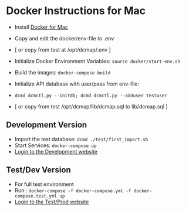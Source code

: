 # Docker Instructions for Mac

* Install [Docker for Mac](https://docs.docker.com/engine/installation/mac/)
* Copy and edit the docker/env-file to .env
* [ or copy from test at /opt/dcmap/.env ]

* Initialize Docker Environment Variables: ```source docker/start-env.sh```
* Build the images: ```docker-compose build```

* Initialize API database with user/pass from env-file: 
* ```dcmd dcmctl.py --initdb; dcmd dcmctl.py --adduser testuser``` 
* [ or copy from test /opt/dcmap/lib/dcmap.sql to lib/dcmap.sql ]

## Development Version

* Import the test database: ```dcmd ./test/first_import.sh```
* Start Services: ```docker-compose up```
* [Login to the Development website](https://localhost:8443)

## Test/Dev Version

* For full test environment
* Run:: ```docker-compose -f docker-compose.yml -f docker-compose.test.yml up```
* [Login to the Test/Prod website](https://localhost)
